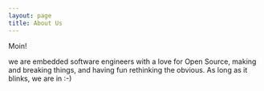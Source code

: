 ```yaml
---
layout: page
title: About Us
---
```


Moin!

we are embedded software engineers with a love for Open Source, making and
breaking things, and having fun rethinking the obvious. As long as it blinks, we
are in :-)
